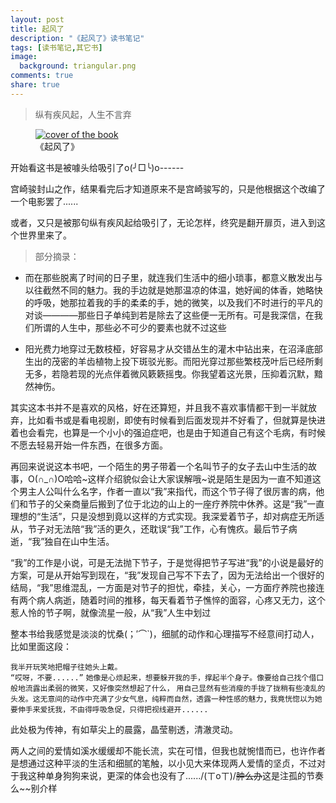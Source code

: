 ```yaml
---
layout: post
title: 起风了
description: "《起风了》读书笔记"
tags: [读书笔记,其它书]
image:
  background: triangular.png
comments: true
share: true
---
```


>纵有疾风起，人生不言弃

<figure>
    <a href="http://img11.360buyimg.com/n0/g13/M08/09/07/rBEhUlIkVggIAAAAAAvFh219owYAACsyAPKdhwAC8Wf729.jpg">
        <img src="http://img11.360buyimg.com/n0/g13/M08/09/07/rBEhUlIkVggIAAAAAAvFh219owYAACsyAPKdhwAC8Wf729.jpg" alt="cover of the book" />
    </a>
    <figcaption>《起风了》</figcaption>
</figure>

<!--more-->

开始看这书是被噱头给吸引了o(╯□╰)o------

宫崎骏封山之作，结果看完后才知道原来不是宫崎骏写的，只是他根据这个改编了一个电影罢了......

或者，又只是被那句纵有疾风起给吸引了，无论怎样，终究是翻开扉页，进入到这个世界里来了。

>部分摘录：

- 而在那些脱离了时间的日子里，就连我们生活中的细小琐事，都意义散发出与以往截然不同的魅力。我的手边就是她那温凉的体温，她好闻的体香，她略快的呼吸，她那拉着我的手的柔柔的手，她的微笑，以及我们不时进行的平凡的对谈————那些日子单纯到若是除去了这些便一无所有。可是我深信，在我们所谓的人生中，那些必不可少的要素也就不过这些

- 阳光费力地穿过无数枝桠，好容易才从交错丛生的灌木中钻出来，在沼泽底部生出的茂密的羊齿植物上投下斑驳光影。而阳光穿过那些繁枝茂叶后已经所剩无多，若隐若现的光点伴着微风簌簌摇曳。你我望着这光景，压抑着沉默，黯然神伤。

其实这本书并不是喜欢的风格，好在还算短，并且我不喜欢事情都干到一半就放弃，比如看书或是看电视剧，即使有时候看到后面发现并不好看了，但就算是快进着也会看完，也算是一个小小的强迫症吧，也是由于知道自己有这个毛病，有时候不愿去轻易开始一件东西，在很多方面。

再回来说说这本书吧，一个陌生的男子带着一个名叫节子的女子去山中生活的故事，O(∩_∩)O哈哈~这样介绍貌似会让大家误解哦~说是陌生是因为一直不知道这个男主人公叫什么名字，作者一直以“我”来指代，而这个节子得了很厉害的病，他们和节子的父亲商量后搬到了位于北边的山上的一座疗养院中休养。这是“我”一直理想的“生活”，只是没想到竟以这样的方式实现。我深爱着节子，却对病症无所适从，节子对无法陪“我”活的更久，还耽误“我”工作，心有愧疚。最后节子病逝，“我”独自在山中生活。

“我”的工作是小说，可是无法抛下节子，于是觉得把节子写进“我”的小说是最好的方案，可是从开始写到现在，“我”发现自己写不下去了，因为无法给出一个很好的结局，“我”思维混乱，一方面是对节子的担忧，牵挂，关心，一方面疗养院也接连有两个病人病逝，随着时间的推移，每天看着节子憔悴的面容，心疼又无力，这个惹人怜的节子啊，就像流星一般，从“我”人生中划过

整本书给我感觉是淡淡的忧桑(；′⌒`)，细腻的动作和心理描写不经意间打动人，比如里面这段：

`我半开玩笑地把帽子往她头上戴。`<br  />
`“哎呀，不要......”`
`她像是心烦起来，想要躲开我的手，撑起半个身子。像要给自己找个借口般地流露出柔弱的微笑，又好像突然想起了什么，`
`用自己显然有些消瘦的手拢了拢稍有些凌乱的头发。这无意间的动作中充满了少女气息，纯粹而自然，透露一种性感的魅力,`
`我竟恍惚以为她要伸手来爱抚我，不由得呼吸急促，只得把视线避开......`

此处极为传神，有如草尖上的晨露，晶莹剔透，清澈灵动。

两人之间的爱情如溪水缓缓却不能长流，实在可惜，但我也就惋惜而已，也许作者是想通过这种平淡的生活和细腻的笔触，以小见大来体现两人爱情的坚贞，不过对于我这种单身狗狗来说，更深的体会也没有了....../(ㄒoㄒ)/~~肿么办~~这是注孤的节奏么~~别介样